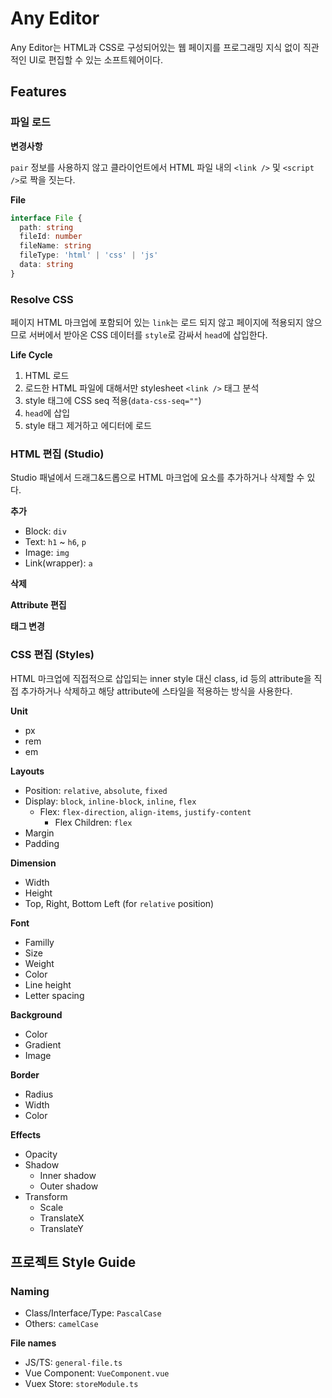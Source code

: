 # Any Editor

Any Editor는 HTML과 CSS로 구성되어있는 웹 페이지를 프로그래밍 지식 없이 직관적인 UI로 편집할 수 있는 소프트웨어이다.

## Features

### 파일 로드

**변경사항**

`pair` 정보를 사용하지 않고 클라이언트에서 HTML 파일 내의 `<link />` 및 `<script />`로 짝을 짓는다.

**File**

```ts
interface File {
  path: string
  fileId: number
  fileName: string
  fileType: 'html' | 'css' | 'js'
  data: string
}
```

### Resolve CSS

페이지 HTML 마크업에 포함되어 있는 `link`는 로드 되지 않고 페이지에 적용되지 않으므로 서버에서 받아온 CSS 데이터를 `style`로 감싸서 `head`에 삽입한다.

**Life Cycle**

1. HTML 로드
2. 로드한 HTML 파일에 대해서만 stylesheet `<link />` 태그 분석
3. style 태그에 CSS seq 적용(`data-css-seq=""`)
4. `head`에 삽입
5. style 태그 제거하고 에디터에 로드

### HTML 편집 (Studio)

Studio 패널에서 드래그&드롭으로 HTML 마크업에 요소를 추가하거나 삭제할 수 있다.

**추가**

- Block: `div`
- Text: `h1` ~ `h6`, `p`
- Image: `img`
- Link(wrapper): `a`

**삭제**

**Attribute 편집**

**태그 변경**

### CSS 편집 (Styles)

HTML 마크업에 직접적으로 삽입되는 inner style 대신 class, id 등의 attribute을 직접 추가하거나 삭제하고 해당 attribute에 스타일을 적용하는 방식을 사용한다.

**Unit**

- px
- rem
- em

**Layouts**

- Position: `relative`, `absolute`, `fixed`
- Display: `block`, `inline-block`, `inline`, `flex`
  - Flex: `flex-direction`, `align-items`, `justify-content`
    - Flex Children: `flex`
- Margin
- Padding

**Dimension**

- Width
- Height
- Top, Right, Bottom Left (for `relative` position)

**Font**

- Familly
- Size
- Weight
- Color
- Line height
- Letter spacing

**Background**

- Color
- Gradient
- Image

**Border**

- Radius
- Width
- Color

**Effects**

- Opacity
- Shadow
  - Inner shadow
  - Outer shadow
- Transform
  - Scale
  - TranslateX
  - TranslateY

## 프로젝트 Style Guide

### Naming

- Class/Interface/Type: `PascalCase`
- Others: `camelCase`

**File names**

- JS/TS: `general-file.ts`
- Vue Component: `VueComponent.vue`
- Vuex Store: `storeModule.ts`
